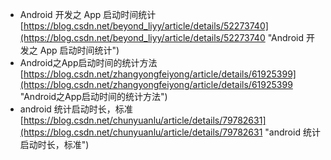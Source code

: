 - Android 开发之 App 启动时间统计<br>[https://blog.csdn.net/beyond_liyy/article/details/52273740](https://blog.csdn.net/beyond_liyy/article/details/52273740 "Android 开发之 App 启动时间统计")
- Android之App启动时间的统计方法<br>[https://blog.csdn.net/zhangyongfeiyong/article/details/61925399](https://blog.csdn.net/zhangyongfeiyong/article/details/61925399 "Android之App启动时间的统计方法")
- android 统计启动时长，标准<br>[https://blog.csdn.net/chunyuanlu/article/details/79782631](https://blog.csdn.net/chunyuanlu/article/details/79782631 "android 统计启动时长，标准")